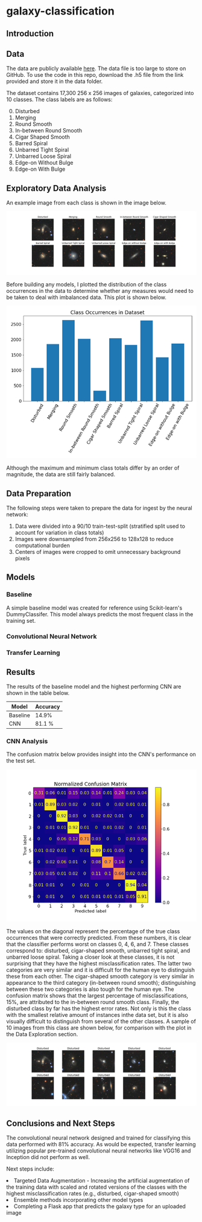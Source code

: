 # galaxy-classification

## Introduction

## Data
The data are publicly available <a href="https://astronn.readthedocs.io/en/latest/galaxy10.html">here</a>.  The data file is too large to store on GitHub. To use the code in this repo, download the .h5 file from the link provided and store it in the data folder.

The dataset contains 17,300 256 x 256 images of galaxies, categorized into 10 classes.  The class labels are as follows:

0. Disturbed
1. Merging
2. Round Smooth
3. In-between Round Smooth
4. Cigar Shaped Smooth
5. Barred Spiral
6. Unbarred Tight Spiral
7. Unbarred Loose Spiral
8. Edge-on Without Bulge
9. Edge-on With Bulge

## Exploratory Data Analysis

An example image from each class is shown in the image below.

<img src="https://github.com/jstodd867/galaxy-classification/blob/main/imgs/class_examples.png">

Before building any models, I plotted the distribution of the class occurrences in the data to determine whether any measures would need to be taken to deal with imbalanced data.  This plot is shown below.

<img src="https://github.com/jstodd867/galaxy-classification/blob/main/imgs/class_occurrences.png">

Although the maximum and minimum class totals differ by an order of magnitude, the data are still fairly balanced.

## Data Preparation

The following steps were taken to prepare the data for ingest by the neural network:

1. Data were divided into a 90/10 train-test-split (stratified split used to account for variation in class totals)
2. Images were downsampled from 256x256 to 128x128 to reduce computational burden
3. Centers of images were cropped to omit unnecessary background pixels

## Models

### Baseline
A simple baseline model was created for reference using Scikit-learn's DummyClassifer.  This model always predicts the most frequent class in the training set.

### Convolutional Neural Network

### Transfer Learning

## Results
The results of the baseline model and the highest performing CNN are shown in the table below.

<center>
  
| Model | Accuracy |
| ----- | ---------|
| Baseline| 14.9%|
| CNN | 81.1 %|

</center>

### CNN Analysis

The confusion matrix below provides insight into the CNN's performance on the test set.

<img src="https://github.com/jstodd867/galaxy-classification/blob/main/imgs/confusion_matrix.png">

The values on the diagonal represent the percentage of the true class occurrences that were correctly predicted.  From these numbers, it is clear that the classifier performs worst on classes 0, 4, 6, and 7.  These classes correspond to:  disturbed, cigar-shaped smooth, unbarred tight spiral, and unbarred loose spiral.  Taking a closer look at these classes, it is not surprising that they have the highest misclassification rates.  The latter two categories are very similar and it is difficult for the human eye to distinguish these from each other.  The cigar-shaped smooth category is very similar in appearance to the third category (in-between round smooth); distinguishing between these two categories is also tough for the human eye.  The confusion matrix shows that the largest percentage of misclassifications, 15%, are attributed to the in-between round smooth class.  Finally, the disturbed class by far has the highest error rates.  Not only is this the class with the smallest relative amount of instances inthe data set, but it is also visually difficult to distinguish from several of the other classes.  A sample of 10 images from this class are shown below, for comparison with the plot in the Data Exploration section.

<img src="https://github.com/jstodd867/galaxy-classification/blob/main/imgs/Disturbed_sample.png">

## Conclusions and Next Steps

The convolutional neural network designed and trained for classifying this data performed with 81% accuracy.  As would be expected, transfer learning utilizing popular pre-trained convolutional neural networks like VGG16 and Inception did not perform as well.

Next steps include:

<li> Targeted Data Augmentation - Increasing the artificial augmentation of the training data with scaled and rotated versions of the classes with the highest misclassification rates (e.g., disturbed, cigar-shaped smooth)</li>
<li> Ensemble methods incorporating other model types </li>
<li> Completing a Flask app that predicts the galaxy type for an uploaded image </li>
